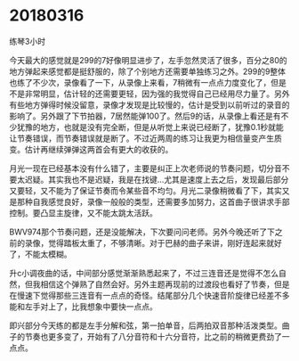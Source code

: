 # 20180316

练琴3小时

今天最大的感觉就是299的7好像明显进步了，左手忽然灵活了很多，百分之80的地方弹起来感觉都是挺舒服的，除了个别地方还需要单独练习之外。299的9整体也练了不少次，录像看了一下，从录像上来看，7稍微有一点点力度变化了，但是不是非常明显，估计轻的还需要更轻，因为强的我觉得自己已经用尽力量了。另外有些地方弹得时候没留意，录像才发现是比较慢的，估计是受到以前听过的录音的影响了。另外跟了下节拍器，7居然能弹100了。然后9的话，从录像上看还是有不少犹豫的地方，也就是没有完全断，但是从听觉上来说已经断了，犹豫0.1秒就能让节奏错误，而节奏错误就是断了。不过近两周的练习让我更为相信量变产生质变。估计再继续弹弹这两首会有更大的收获的。

月光一现在已经基本没有什么错了，主要是纠正上次老师说的节奏问题，切分音不要太迟疑。其实我也不是迟疑，我是在找键...尤其是速度上去之后，发现最后部分又要轻，又不能为了保证节奏而令某些音不均匀。月光二录像稍微看了下，其实又是那种自我感觉良好，录像一般般的类型，还需要多加努力，这首曲子很讲求手部控制。要凸显主旋律，又不能太跳太活跃。

BWV974那个节奏问题，还是没能解决，下次要问问老师。另外今晚还听了下之前的录像，觉得踏板太重了，不够清晰。对于巴赫的曲子来讲，刚好连起来就好了，不能太模糊。

升c小调夜曲的话，中间部分感觉渐渐熟悉起来了，不过三连音还是觉得不怎么自然，但我相信这个弹熟了自然会好。另外主题再现前的过渡段也看好了节奏，但是在慢速下觉得那些三连音有一点点的奇怪。结尾部分几个快速音阶旋律已经差不多能和左手对上了，比我想象中要快一点点。

即兴部分今天练的都是左手分解和弦，第一拍单音，后两拍双音那种活泼类型。曲子的节奏也更多变了，开始有了八分音符和十六分音符，比之前的稍微更费劲了一点点。
